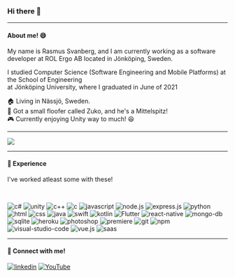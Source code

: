 ### Hi there 👋

<hr>

<h4>
  About me! 😄
</h4>


<p>
  My name is Rasmus Svanberg, and I am currently working as a software developer at ROL Ergo AB located in Jönköping, Sweden.
  
  I studied Computer Science (Software Engineering and Mobile Platforms) at the School of Engineering 
  <br>at Jönköping University, where I graduated in June of 2021
  
  🏠 Living in Nässjö, Sweden.<br>
  🐶 Got a small floofer called Zuko, and he's a Mittelspitz!<br>
  🎮 Currently enjoying Unity way to much! 😆
  
  <!--
  - :point_right: Bachelor Degree in Computer Science (Software Engineering and Mobile Platforms), <br>School of Engineering @Jönköping University in 2021.
  - :point_right:Bachelor Thesis can be found here: (Add Link to Bachelor Thesis?)
  -->
</p>

<hr>
<!-- Docs: https://github.com/anuraghazra/github-readme-stats -->
<img src="https://github-readme-stats.vercel.app/api?username=zyntaax&count_private=true&show_icons=true&hide=stars,contribs&theme=dracula&include_all_commits=true&custom_title=My Github Stats"/>

<hr>
<!-- Fill in more here! -->
<h4>
  🔩 Experience
</h4>

<p>I've worked atleast some with these!</p>
<br>

<!-- FILL IN HERE -->
<p>
  <img alt="c#" src="https://img.shields.io/badge/C%23-239120?.svg?&logo=c-sharp&logoColor=white">
  <img alt="unity" src="https://img.shields.io/badge/Unity-100000?.svg?e&logo=unity&logoColor=white">
  <img alt="c++" src="https://img.shields.io/badge/C%2B%2B-00599C?.svg?&logo=c%2B%2B&logoColor=white">
  <img alt="c" src="https://img.shields.io/badge/C-00599C?.svg?&logo=c&logoColor=white">
  <img alt="javascript" src="https://img.shields.io/badge/JavaScript-F7DF1E?.svg?&logo=javascript&logoColor=black">
  <img alt="node.js" src="https://img.shields.io/badge/Node.js-43853D?.svg?&logo=node.js&logoColor=white">
  <img alt="express.js" src="https://img.shields.io/badge/Express.js-404D59?.svg?">
  <img alt ="python" src="https://img.shields.io/badge/Python-14354C?.svg?&logo=python&logoColor=white">
  <img alt="html" src="https://img.shields.io/badge/HTML5-E34F26?.svg?&logo=html5&logoColor=white">
  <img alt="css" src="https://img.shields.io/badge/CSS-239120?&.svg?&logo=css3&logoColor=white">
  <img alt="java" src="https://img.shields.io/badge/Java-ED8B00?.svg?&logo=java&logoColor=white">
  <img alt="swift" src="https://img.shields.io/badge/Swift-FA7343?.svg?&logo=swift&logoColor=white">
  <img alt="kotlin" src="https://img.shields.io/badge/Kotlin-0095D5?&.svg?e&logo=kotlin&logoColor=white">
  <img alt="Flutter" src="https://img.shields.io/badge/-Flutter-02569B?&.svg?e&logo=flutter&logoColor=white" />
  <img alt="react-native" src="https://img.shields.io/badge/React_Native-20232A?.svg?&logo=react&logoColor=61DAFB">
  <img alt="mongo-db" src="https://img.shields.io/badge/MongoDB-4EA94B?.svg?&logo=mongodb&logoColor=white">
  <img alt="sqlite" src="https://img.shields.io/badge/SQLite-07405E?.svg?&logo=sqlite&logoColor=white">
  <img alt="heroku" src="https://img.shields.io/badge/Heroku-430098?.svg?&logo=heroku&logoColor=white">
  <img alt="photoshop" src="https://aleen42.github.io/badges/src/photoshop.svg">
  <img alt="premiere" src="https://aleen42.github.io/badges/src/premiere.svg">
  <img alt="git" src="https://img.shields.io/badge/-Git-F05032?.svg?&logo=git&logoColor=white">
  <img alt="npm" src="https://img.shields.io/badge/-npm-CB3837?.svg?&logo=npm&logoColor=white">
  <img alt="visual-studio-code" src="https://img.shields.io/badge/-Visual_Studio_Code-007ACC?.svg?&logo=visual-studio-code&logoColor=white">
  <img alt="vue.js" src="https://img.shields.io/badge/Vue.js-35495E?.svg?&logo=vue.js&logoColor=4FC08D">
  <img alt="saas" src="https://img.shields.io/badge/Sass-CC6699?.svg?&logo=sass&logoColor=white">
</p>
<!-- BADGES FROM: https://dev.to/envoy_/150-badges-for-github-pnk -->

<hr>
<!-- - - - - - - - - - - -->
<h4>
 🔗 Connect with me!
</h4>

<a href="https://www.linkedin.com/in/rasmus-svanberg-302236198/"><img alt="linkedin" src="https://img.shields.io/badge/LinkedIn-0077B5?.svg?&logo=linkedin&logoColor=white"></a>
<a href="https://www.youtube.com/channel/UCPgp2Xppff12ZQ-8bUgyIng"><img alt="YouTube" src="https://img.shields.io/badge/YouTube-FF0000?.svg?&logo=youtube&logoColor=white"></a>
